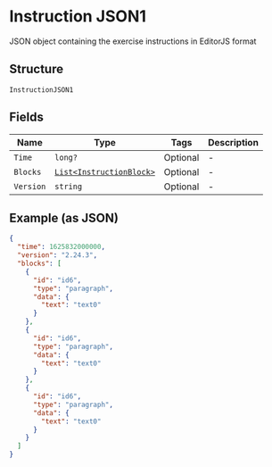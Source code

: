 
# Instruction JSON1

JSON object containing the exercise instructions in EditorJS format

## Structure

`InstructionJSON1`

## Fields

| Name | Type | Tags | Description |
|  --- | --- | --- | --- |
| `Time` | `long?` | Optional | - |
| `Blocks` | [`List<InstructionBlock>`](../../doc/models/instruction-block.md) | Optional | - |
| `Version` | `string` | Optional | - |

## Example (as JSON)

```json
{
  "time": 1625832000000,
  "version": "2.24.3",
  "blocks": [
    {
      "id": "id6",
      "type": "paragraph",
      "data": {
        "text": "text0"
      }
    },
    {
      "id": "id6",
      "type": "paragraph",
      "data": {
        "text": "text0"
      }
    },
    {
      "id": "id6",
      "type": "paragraph",
      "data": {
        "text": "text0"
      }
    }
  ]
}
```

